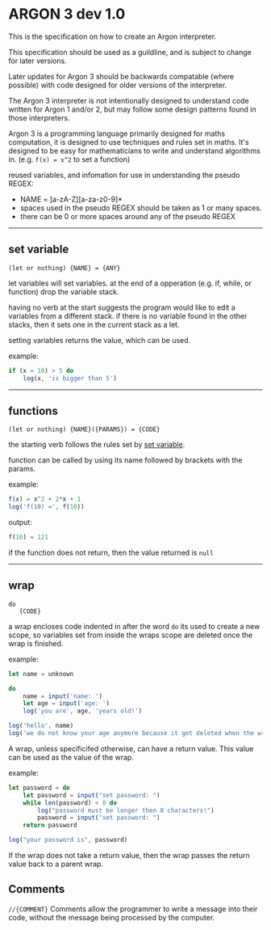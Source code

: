 # ARGON 3 dev 1.0

This is the specification on how to create an Argon interpreter.

This specification should be used as a guildline, and is subject to change for later versions.

Later updates for Argon 3 should be backwards compatable (where possible) with code designed for older versions
of the interpreter.

The Argon 3 interpreter is not intentionally designed to understand code written for Argon 1 and/or 2, but may
follow some design patterns found in those interpreters.

Argon 3 is a programming language primarily designed for maths computation, it is designed to use techniques and
rules set in maths. It's designed to be easy for mathematicians to write and understand algorithms in.
(e.g. `f(x) = x^2` to set a function)

reused variables, and infomation for use in understanding the pseudo REGEX:

-   NAME = [a-zA-Z][a-za-z0-9]\*
-   spaces used in the pseudo REGEX should be taken as 1 or many spaces.
-   there can be 0 or more spaces around any of the pseudo REGEX

---

## set variable

`(let or nothing) {NAME} = {ANY}`

let variables will set variables. at the end of a opperation (e.g. if, while, or function) drop the
variable stack.

having no verb at the start suggests the program would like to edit a variables from a different stack.
if there is no variable found in the other stacks, then it sets one in the current stack as a let.

setting variables returns the value, which can be used.

example:

```javascript
if (x = 10) > 5 do
    log(x, 'is bigger than 5')
```

---

## functions

`(let or nothing) {NAME}({PARAMS}) = {CODE}`

the starting verb follows the rules set by [set variable](#set-variable).

function can be called by using its name followed by brackets with the params.

example:

```javascript
f(x) = x^2 + 2*x + 1
log('f(10) =', f(10))
```

output:

```javascript
f(10) = 121
```

if the function does not return, then the value returned is `null`

---

## wrap

```
do
   {CODE}
```

a wrap encloses code indented in after the word `do` its used to create a new scope, so variables set from
inside the wraps scope are deleted once the wrap is finished.

example:

```javascript
let name = unknown

do
    name = input('name: ')
    let age = input('age: ')
    log('you are', age, 'years old!')

log('hello', name)
log('we do not know your age anymore because it got deleted when the wrap finished.')
```

A wrap, unless specificifed otherwise, can have a return value. This value can be used as the value of the wrap.

example:

```javascript
let password = do
    let password = input("set password: ")
    while len(password) < 8 do
        log("password must be longer then 8 characters!")
        password = input("set password: ")
    return password

log("your password is", password)
```

If the wrap does not take a return value, then the wrap passes the return value back to a parent wrap.

## Comments
`//{COMMENT}`
Comments allow the programmer to write a message into their code, without the message being processed by the computer.